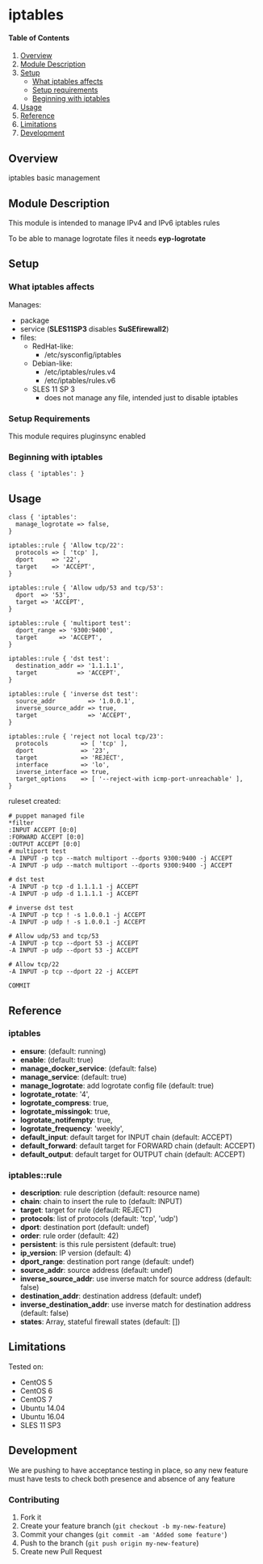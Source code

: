 # iptables

#### Table of Contents

1. [Overview](#overview)
2. [Module Description](#module-description)
3. [Setup](#setup)
    * [What iptables affects](#what-iptables-affects)
    * [Setup requirements](#setup-requirements)
    * [Beginning with iptables](#beginning-with-iptables)
4. [Usage](#usage)
5. [Reference](#reference)
5. [Limitations](#limitations)
6. [Development](#development)

## Overview

iptables basic management

## Module Description

This module is intended to manage IPv4 and IPv6 iptables rules

To be able to manage logrotate files it needs **eyp-logrotate**

## Setup

### What iptables affects

Manages:
* package
* service (**SLES11SP3** disables **SuSEfirewall2**)
* files:
  * RedHat-like:
    * /etc/sysconfig/iptables
  * Debian-like:
    * /etc/iptables/rules.v4
    * /etc/iptables/rules.v6
  * SLES 11 SP 3
    * does not manage any file, intended just to disable iptables

### Setup Requirements

This module requires pluginsync enabled

### Beginning with iptables

```puppet
class { 'iptables': }
```

## Usage

```puppet
class { 'iptables':
  manage_logrotate => false,
}

iptables::rule { 'Allow tcp/22':
  protocols => [ 'tcp' ],
  dport     => '22',
  target    => 'ACCEPT',
}

iptables::rule { 'Allow udp/53 and tcp/53':
  dport  => '53',
  target => 'ACCEPT',
}

iptables::rule { 'multiport test':
  dport_range => '9300:9400',
  target      => 'ACCEPT',
}

iptables::rule { 'dst test':
  destination_addr => '1.1.1.1',
  target           => 'ACCEPT',
}

iptables::rule { 'inverse dst test':
  source_addr         => '1.0.0.1',
  inverse_source_addr => true,
  target              => 'ACCEPT',
}

iptables::rule { 'reject not local tcp/23':
  protocols         => [ 'tcp' ],
  dport             => '23',
  target            => 'REJECT',
  interface         => 'lo',
  inverse_interface => true,
  target_options    => [ '--reject-with icmp-port-unreachable' ],
}
```

ruleset created:

```
# puppet managed file
*filter
:INPUT ACCEPT [0:0]
:FORWARD ACCEPT [0:0]
:OUTPUT ACCEPT [0:0]
# multiport test
-A INPUT -p tcp --match multiport --dports 9300:9400 -j ACCEPT
-A INPUT -p udp --match multiport --dports 9300:9400 -j ACCEPT

# dst test
-A INPUT -p tcp -d 1.1.1.1 -j ACCEPT
-A INPUT -p udp -d 1.1.1.1 -j ACCEPT

# inverse dst test
-A INPUT -p tcp ! -s 1.0.0.1 -j ACCEPT
-A INPUT -p udp ! -s 1.0.0.1 -j ACCEPT

# Allow udp/53 and tcp/53
-A INPUT -p tcp --dport 53 -j ACCEPT
-A INPUT -p udp --dport 53 -j ACCEPT

# Allow tcp/22
-A INPUT -p tcp --dport 22 -j ACCEPT

COMMIT
```

## Reference

### iptables

* **ensure**: (default: running)
* **enable**: (default: true)
* **manage_docker_service**: (default: false)
* **manage_service**: (default: true)
* **manage_logrotate**: add logrotate config file (default: true)
* **logrotate_rotate**: '4',
* **logrotate_compress**: true,
* **logrotate_missingok**: true,
* **logrotate_notifempty**: true,
* **logrotate_frequency**: 'weekly',
* **default_input**:  default target for INPUT chain (default: ACCEPT)
* **default_forward**: default target for FORWARD chain (default: ACCEPT)
* **default_output**: default target for OUTPUT chain (default: ACCEPT)

### iptables::rule

* **description**: rule description (default: resource name)
* **chain**: chain to insert the rule to (default: INPUT)
* **target**: target for rule (default: REJECT)
* **protocols**: list of protocols (default: 'tcp', 'udp')
* **dport**: destination port (default: undef)
* **order**: rule order (default: 42)
* **persistent**: is this rule persistent (default: true)
* **ip_version**: IP version (default: 4)
* **dport_range**: destination port range (default: undef)
* **source_addr**: source address (default: undef)
* **inverse_source_addr**: use inverse match for source address (default: false)
* **destination_addr**: destination address (default: undef)
* **inverse_destination_addr**: use inverse match for destination address (default: false)
* **states**: Array, stateful firewall states (default: [])

## Limitations

Tested on:
* CentOS 5
* CentOS 6
* CentOS 7
* Ubuntu 14.04
* Ubuntu 16.04
* SLES 11 SP3

## Development

We are pushing to have acceptance testing in place, so any new feature must
have tests to check both presence and absence of any feature

### Contributing

1. Fork it
2. Create your feature branch (`git checkout -b my-new-feature`)
3. Commit your changes (`git commit -am 'Added some feature'`)
4. Push to the branch (`git push origin my-new-feature`)
5. Create new Pull Request
